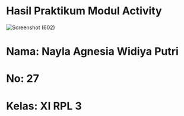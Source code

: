 # Hasil Praktikum Modul Activity
![Screenshot (602)](https://user-images.githubusercontent.com/110014840/200845656-d426c067-450b-4a92-b866-dabf341e96ea.png)
<h1>Nama: Nayla Agnesia Widiya Putri<h1>
<h1>No: 27<h1>
<h1>Kelas: XI RPL 3<h1>

